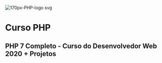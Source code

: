 ![170px-PHP-logo svg](https://user-images.githubusercontent.com/54871018/99855615-a085ac80-2b5d-11eb-86d1-5131eae1ef15.png)
# Curso PHP
## PHP 7 Completo - Curso do Desenvolvedor Web 2020 + Projetos
